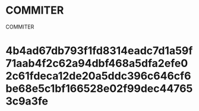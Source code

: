 # COMMITER
COMMITER






# 4b4ad67db793f1fd8314eadc7d1a59f71aab4f2c62a94dbf468a5dfa2efe02c61fdeca12de20a5ddc396c646cf6be68e5c1bf166528e02f99dec447653c9a3fe
